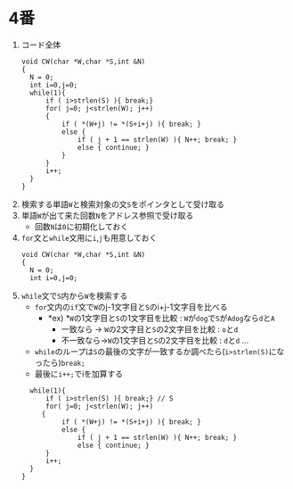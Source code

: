 # 4番
1. コード全体
    ```
    void CW(char *W,char *S,int &N)
    {
      N = 0;
      int i=0,j=0;
      while(1){
          if ( i>strlen(S) ){ break;}
          for( j=0; j<strlen(W); j++)
          {
              if ( *(W+j) != *(S+i+j) ){ break; }
              else {
                  if ( j + 1 == strlen(W) ){ N++; break; }
                  else { continue; }
              }
          }
          i++;
      }
    }
    ```
1. 検索する単語`W`と検索対象の文`S`をポインタとして受け取る
1. 単語`W`が出て来た回数`N`をアドレス参照で受け取る
    - 回数`N`は`0`に初期化しておく
1. `for`文と`while`文用に`i`,`j`も用意しておく
    ```
    void CW(char *W,char *S,int &N)
    {
      N = 0;
      int i=0,j=0;
    ```
1. `while`文で`S`内から`W`を検索する
    - `for`文内の`if`文で`W`のj-1文字目と`S`のi+j-1文字目を比べる
        - *ex) *`W`の1文字目と`S`の1文字目を比較 : `W`が`dog`で`S`が`Adog`なら`d`と`A`
            - 一致なら  → `W`の2文字目と`S`の2文字目を比較 :   `o`と`d`
            - 不一致なら→`W`の1文字目と`S`の2文字目を比較 :    `d`と`d` ...
    - `while`のループは`S`の最後の文字が一致するか調べたら(`i>strlen(S)`になったら)`break;`
    - 最後に`i++;`でiを加算する
    ```
      while(1){
          if ( i>strlen(S) ){ break;} // S
          for( j=0; j<strlen(W); j++)
         {
              if ( *(W+j) != *(S+i+j) ){ break; }
              else {
                  if ( j + 1 == strlen(W) ){ N++; break; }
                  else { continue; } 
          }
          i++; 
      }
    }
    ```
